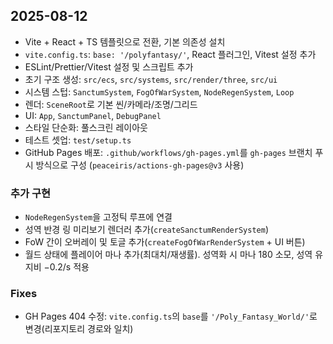 ## 2025-08-12

- Vite + React + TS 템플릿으로 전환, 기본 의존성 설치
- `vite.config.ts`: `base: '/polyfantasy/'`, React 플러그인, Vitest 설정 추가
- ESLint/Prettier/Vitest 설정 및 스크립트 추가
- 초기 구조 생성: `src/ecs`, `src/systems`, `src/render/three`, `src/ui`
- 시스템 스텁: `SanctumSystem`, `FogOfWarSystem`, `NodeRegenSystem`, `Loop`
- 렌더: `SceneRoot`로 기본 씬/카메라/조명/그리드
- UI: `App`, `SanctumPanel`, `DebugPanel`
- 스타일 단순화: 풀스크린 레이아웃
- 테스트 셋업: `test/setup.ts`
- GitHub Pages 배포: `.github/workflows/gh-pages.yml`를 `gh-pages` 브랜치 푸시 방식으로 구성 (`peaceiris/actions-gh-pages@v3` 사용)

### 추가 구현
- `NodeRegenSystem`을 고정틱 루프에 연결
- 성역 반경 링 미리보기 렌더러 추가(`createSanctumRenderSystem`)
- FoW 간이 오버레이 및 토글 추가(`createFogOfWarRenderSystem` + UI 버튼)
- 월드 상태에 플레이어 마나 추가(최대치/재생률). 성역화 시 마나 180 소모, 성역 유지비 −0.2/s 적용

### Fixes
- GH Pages 404 수정: `vite.config.ts`의 `base`를 `'/Poly_Fantasy_World/'`로 변경(리포지토리 경로와 일치)

